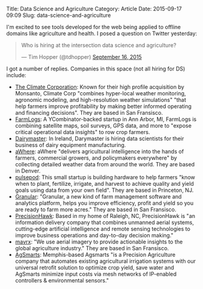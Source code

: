 Title: Data Science and Agriculture
Category: Article
Date: 2015-09-17 09:09
Slug: data-science-and-agriculture

I'm excited to see tools developed for the web being applied to offline domains like agriculture and health. I posed a question on Twitter yesterday:

<blockquote class="twitter-tweet" lang="en"><p lang="en" dir="ltr">Who is hiring at the intersection data science and agriculture?</p>&mdash; Tim Hopper (@tdhopper) <a href="https://twitter.com/tdhopper/status/644138076521021440">September 16, 2015</a></blockquote>
<script async src="//platform.twitter.com/widgets.js" charset="utf-8"></script>

I got a number of replies. Companies in this space (not all hiring for DS) include:

* [The Climate Corporation](https://www.climate.com/): Known for their high profile acquisition by Monsanto, Climate Corp "combines hyper-local weather monitoring, agronomic modeling, and high-resolution weather simulations" "that help farmers improve profitability by making better informed operating and financing decisions". They are based in San Fransisco.
* [FarmLogs](https://farmlogs.com/): A YCombinator-backed startup in Ann Arbor, MI, FarmLogs is combining satellite maps, soil surveys, GPS data, and more to "expose critical operational data insights" to row crop farmers.
* [Dairymaster](http://dairymaster.ie/careers/data-scientists/): In Ireland, Darymaster is hiring data scientists for their business of dairy equipment manufacturing.
* [aWhere](http://www.awhere.com/): aWhere "delivers agricultural intelligence into the hands of farmers, commercial growers, and policymakers everywhere" by collecting detailed weather data from around the world. They are based in Denver.
* [pulsepod](http://www.pulsepod.io/): This small startup is building hardware to help farmers "know when to plant, fertilize, irrigate, and harvest to achieve quality and yield goals using data from your own field". They are based in Princeton, NJ.
* [Granular](http://www.granular.ag/): "Granular, a new kind of farm management software and analytics platform, helps you improve efficiency, profit and yield so you are ready to farm more acres." They are based in San Fransisco.
* [PrecisionHawk](http://www.precisionhawk.com/): Based in my home of Raleigh, NC, PrecisionHawk is "an information delivery company that combines unmanned aerial systems, cutting-edge artificial intelligence and remote sensing technologies to improve business operations and day-to-day decision making."
* [mavrx](http://www.mavrx.com): "We use aerial imagery to provide actionable insights to the global agriculture industry." They are based in San Fransisco.
* [AgSmarts](http://www.agsmarts.com/): Memphis-based Agsmarts "is a Precision Agriculture company that automates existing agricultural irrigation systems with our universal retrofit solution to optimize crop yield, save water and AgSmarts minimize input costs via mesh networks of IP-enabled controllers & environmental sensors."
